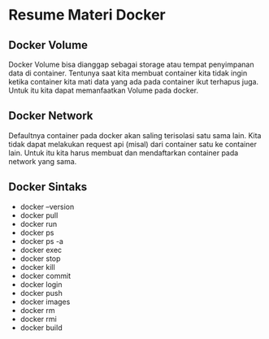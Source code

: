 # Resume Materi Docker

## Docker Volume
Docker Volume bisa dianggap sebagai storage atau tempat penyimpanan data di container. Tentunya saat kita membuat container kita tidak ingin ketika container kita mati data yang ada pada container ikut terhapus juga. Untuk itu kita dapat memanfaatkan Volume pada docker.

## Docker Network
Defaultnya container pada docker akan saling terisolasi satu sama lain. Kita tidak dapat melakukan request api (misal) dari container satu ke container lain. Untuk itu kita harus membuat dan mendaftarkan container pada network yang sama.

## Docker Sintaks
<ul>
<li>docker –version</li>
<li>docker pull</li>
<li>docker run</li>
<li>docker ps</li>
<li>docker ps -a</li>
<li>docker exec</li>
<li>docker stop</li>
<li>docker kill</li>
<li>docker commit</li>
<li>docker login</li>
<li>docker push</li>
<li>docker images</li>
<li>docker rm</li>
<li>docker rmi</li>
<li>docker build</li>
</ul>

